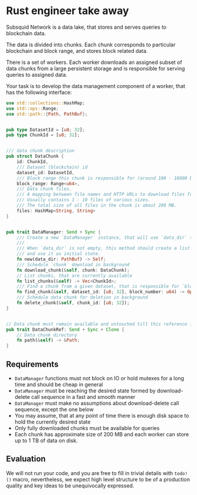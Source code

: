 # Rust engineer take away

Subsquid Network is a data lake, that stores and serves queries to blockchain data.

The data is divided into chunks. Each chunk corresponds to particular blockchain and block range,
and stores block related data.

There is a set of workers. Each worker downloads an assigned subset of data chunks from a large persistent storage
and is responsible for serving queries to assigned data.

Your task is to develop the data management component of a worker, that has the following interface:

```rust
use std::collections::HashMap;
use std::ops::Range;
use std::path::{Path, PathBuf};


pub type DatasetId = [u8; 32];
pub type ChunkId = [u8; 32];


/// data chunk description
pub struct DataChunk {
    id: ChunkId,
    /// Dataset (blockchain) id
    dataset_id: DatasetId,
    /// Block range this chunk is responsible for (around 100 - 10000 blocks)
    block_range: Range<u64>,
    /// Data chunk files. 
    /// A mapping between file names and HTTP URLs to download files from.
    /// Usually contains 1 - 10 files of various sizes. 
    /// The total size of all files in the chunk is about 200 MB.
    files: HashMap<String, String>
}


pub trait DataManager: Send + Sync {
    /// Create a new `DataManager` instance, that will use `data_dir` to store the data.
    /// 
    /// When `data_dir` is not empty, this method should create a list of fully downloaded chunks
    /// and use it as initial state.
    fn new(data_dir: PathBuf) -> Self;
    /// Schedule `chunk` download in background
    fn download_chunk(&self, chunk: DataChunk);
    // List chunks, that are currently available
    fn list_chunks(&self) -> Vec<ChunkId>;
    /// Find a chunk from a given dataset, that is responsible for `block_number`.
    fn find_chunk(&self, dataset_id: [u8; 32], block_number: u64) -> Option<impl DataChunkRef>;
    /// Schedule data chunk for deletion in background
    fn delete_chunk(&self, chunk_id: [u8; 32]);
}


// Data chunk must remain available and untouched till this reference is not dropped
pub trait DataChunkRef: Send + Sync + Clone {
    // Data chunk directory
    fn path(&self) -> &Path;
}
```

## Requirements

* `DataManager` functions must not block on IO or hold mutexes for a long time and should be cheap in general
* `DataManager` must be reaching the desired state formed by download-delete call sequence in a fast and smooth manner
* `DataManager` must make no assumptions about download-delete call sequence, except the one below
* You may assume, that at any point of time there is enough disk space to hold the currently desired state
* Only fully downloaded chunks must be available for queries
* Each chunk has approximate size of 200 MB and each worker can store up to 1 TB of data on disk.

## Evaluation

We will not run your code, and you are free to fill in trivial details with `todo!()` macro,
nevertheless, we expect high level structure to be of a production quality and key ideas to be unequivocally expressed.